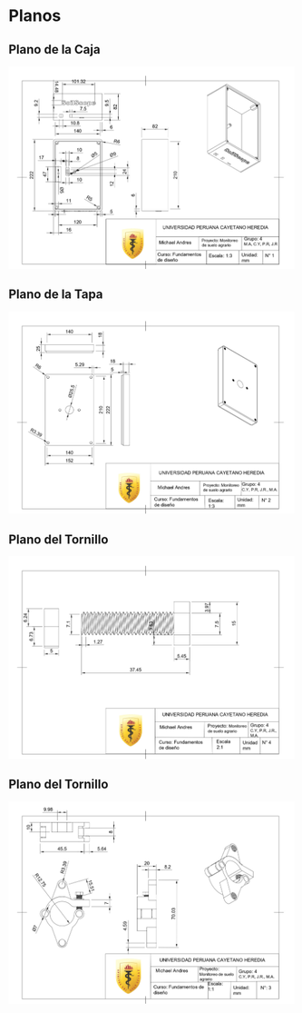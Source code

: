 # Planos 

## Plano de la Caja

![Planos](../IMAGENES/final10.jpg)

## Plano de la Tapa

![Planos](../IMAGENES/final11.jpg)

## Plano del Tornillo

![Planos](../IMAGENES/final12.jpg)

## Plano del Tornillo

![Planos](../IMAGENES/final13.jpg)

